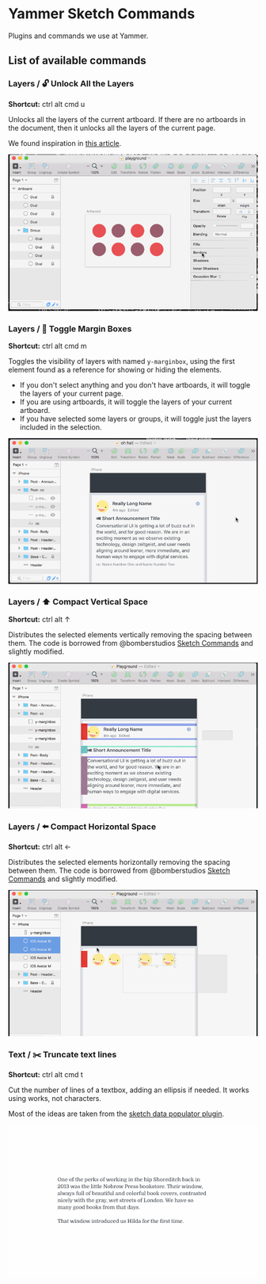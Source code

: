 # Yammer Sketch Commands
Plugins and commands we use at Yammer.

## List of available commands

### Layers / 🔓 Unlock All the Layers
**Shortcut:** ctrl alt cmd u

Unlocks all the layers of the current artboard. If there are no artboards in the document, then it unlocks all the layers of the current page. 

We found inspiration in [this article](https://blog.truthlabs.com/sketch-plugin-unlock-all-layers-1ff9252f0689#.layqla2bc). 

![Unlock](doc/assets/unlock.gif)

### Layers / 👏 Toggle Margin Boxes
**Shortcut:** ctrl alt cmd m

Toggles the visibility of layers with named ```y-marginbox```, using the first element found as a reference for showing or hiding the elements. 

- If you don't select anything and you don't have artboards, it will toggle the layers of your current page. 
- If you are using artboards, it will toggle the layers of your current artboard.
- If you have selected some layers or groups, it will toggle just the layers included in the selection.

![Unlock](doc/assets/marginbox.gif)

### Layers / :arrow_up: Compact Vertical Space
**Shortcut:** ctrl alt ↑

Distributes the selected elements vertically removing the spacing between them. The code is borrowed from @bomberstudios [Sketch Commands](https://github.com/bomberstudios/sketch-commands/blob/master/Sketch%20Commands.sketchplugin/Contents/Sketch/Align/Space%20Vertical.cocoascript) and slightly modified.

![Unlock](doc/assets/compactvertical.gif)

### Layers / :arrow_left: Compact Horizontal Space
**Shortcut:** ctrl alt ←

Distributes the selected elements horizontally removing the spacing between them. The code is borrowed from @bomberstudios [Sketch Commands](https://github.com/bomberstudios/sketch-commands/blob/master/Sketch%20Commands.sketchplugin/Contents/Sketch/Align/Space%20Horizontal.cocoascript) and slightly modified.

![Unlock](doc/assets/compacthorizontal.gif)

### Text / :scissors: Truncate text lines
**Shortcut:** ctrl alt cmd t

Cut the number of lines of a textbox, adding an ellipsis if needed. It works using works, not characters.

Most of the ideas are taken from the [sketch data populator plugin](https://github.com/preciousforever/sketch-data-populator/).

![Trim](doc/assets/trimline.gif)

